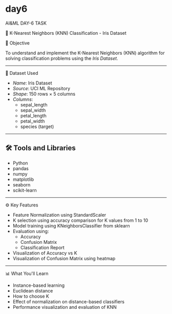 # day6
AI&amp;ML DAY-6 TASK 

 🌸 K-Nearest Neighbors (KNN) Classification - Iris Dataset

 📌 Objective 
 
  To understand and implement the K-Nearest Neighbors (KNN) algorithm for solving classification problems using the *Iris Dataset*.

---

 📂 Dataset Used
- *Name*: Iris Dataset
- *Source*: UCI ML Repository
- *Shape*: 150 rows × 5 columns
- *Columns*:
  - sepal_length
  - sepal_width
  - petal_length
  - petal_width
  - species (target)

---

## 🛠 Tools and Libraries
- Python
- pandas
- numpy
- matplotlib
- seaborn
- scikit-learn

---

 ⚙ Key Features
- Feature Normalization using StandardScaler
- K selection using accuracy comparison for K values from 1 to 10
- Model training using KNeighborsClassifier from sklearn
- Evaluation using:
  - Accuracy
  - Confusion Matrix
  - Classification Report
- Visualization of Accuracy vs K
- Visualization of Confusion Matrix using heatmap

---

 📊 What You'll Learn
- Instance-based learning
- Euclidean distance
- How to choose K
- Effect of normalization on distance-based classifiers
- Performance visualization and evaluation of KNN
